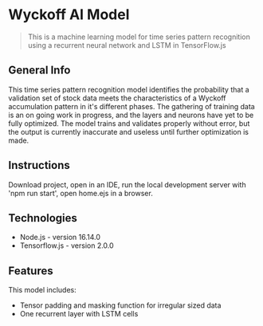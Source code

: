 # Wyckoff AI Model

> This is a machine learning model for time series pattern recognition using a recurrent neural network and LSTM in TensorFlow.js

## General Info
This time series pattern recognition model identifies the probability that a validation set of stock data meets the characteristics of a Wyckoff accumulation pattern in it's different phases. The gathering of training data is an on going work in progress, and the layers and neurons have yet to be fully optimized. The model trains and validates properly without error, but the output is currently inaccurate and useless until further optimization is made.

## Instructions
Download project, open in an IDE, run the local development server with 'npm run start', open home.ejs in a browser.

## Technologies
* Node.js - version 16.14.0
* Tensorflow.js - version 2.0.0

## Features
This model includes:
* Tensor padding and masking function for irregular sized data
* One recurrent layer with LSTM cells 

